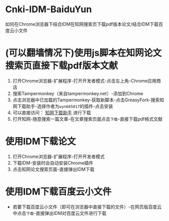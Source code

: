 # Cnki-IDM-BaiduYun
如何在Chrome浏览器下结合IDM在知网搜索页下载pdf版本论文/结合IDM下载百度云小文件

# (可以翻墙情况下)使用js脚本在知网论文搜索页直接下载pdf版本文献

1. 打开Chrome浏览器-扩展程序-打开开发者模式-点击左上角-Chrome应用商店
2. 搜索Tampermonkey（来自tampermonkey.net）-添加到Chrome
3. 点击浏览器中已加载的Tampermonkey-获取新脚本-点击GreasyFork-搜索知网下载助手-选择作者为`wyn665817`的插件-点击安装
4. 可以直接访问：
   [知网下载助手](https://greasyfork.org/zh-CN/scripts/371938-%E7%9F%A5%E7%BD%91%E4%B8%8B%E8%BD%BD%E5%8A%A9%E6%89%8B)
   进行下载
5. 打开知网-随意搜索一篇文章-在文章搜索页面点击`下载`-直接下载pdf格式文献

# 使用IDM下载论文
1. 打开Chrome浏览器-扩展程序-打开开发者模式
2. 下载IDM-安装时会自动安装Chrome插件
3. 点击知网论文搜索页面-直接弹出IDM下载

# 使用IDM下载百度云小文件

- 若要下载百度云小文件（即可在浏览器中直接下载的文件）-在网页版百度云中点击`下载`-直接弹出IDM对百度云文件进行下载
